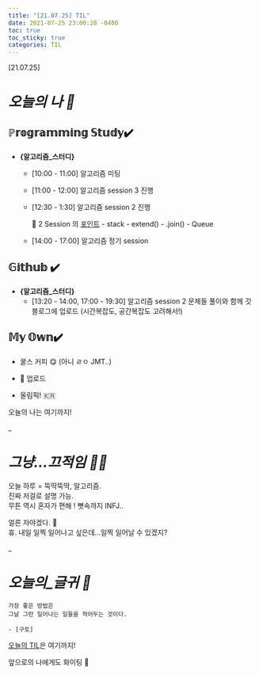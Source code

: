 ```yaml
---
title: "[21.07.25] TIL"
date: 2021-07-25 23:00:28 -0400
toc: true
toc_sticky: true
categories: TIL
---
```


[21.07.25]

# *오늘의 나 🙌*

## ℙ𝕣𝕠𝕘𝕣𝕒𝕞𝕞𝕚𝕟𝕘 𝕊𝕥𝕦𝕕𝕪✔️   


- **{알고리즘_스터디}**

	* [10:00 - 11:00] 알고리즘 미팅

	* [11:00 - 12:00] 알고리즘 session 3 진행

	* [12:30 - 1:30] 알고리즘 session 2 진행
	  <div class="notice--primary" markdown="1">
		🌟 2 Session 의 <u>포인트</u>    
			 - stack      
			 - extend()   
			 - .join()    
			 - Queue    
	  </div>
	
	* [14:00 - 17:00] 알고리즘 정기 session


## 𝔾𝕚𝕥𝕙𝕦𝕓 ✔️

- **{알고리즘_스터디}**
	* [13:20 - 14:00, 17:00 - 19:30] 알고리즘 session 2 문제들 풀이와 함께 깃 블로그에 업로드 (시간복잡도, 공간복잡도 고려해서!)
	

## 𝕄𝕪 𝕆𝕨𝕟✔️ 
- 꿀스 커피 😋 (아니 ㄹㅇ JMT..)  

- 🤫 업로드

- 올림픽! 🇰🇷


오늘의 나는 여기까지! 
    
_
  
# *그냥...끄적임 ✍🏻*

오늘 하루 = 뚝딱뚝딱, 알고리즘.     
진짜 저걸로 설명 가능.   
무튼 역시 혼자가 편해 ! 뼛속까지 INFJ..     

얼른 자야겠다. 🌝  
휴. 내일 일찍 일어나고 싶은데...일찍 일어날 수 있겠지?     

_


# *오늘의_글귀 📜*

	가장 좋은 방법은 
	그날 그란 일어나는 일들을 적어두는 것이다.	
	
	- [구토]

<div class="notice--primary" markdown="1">
<u>오늘의 TIL</u>은 여기까지!     
      
앞으로의 나에게도 화이팅 🌸 
</div>  
